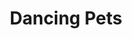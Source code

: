 ---
layout: default
category: bts
tags: ["hololens","microsoft","pets"]
video: "https://player.vimeo.com/video/222865822?badge=0&amp;autopause=0&amp;player_id=0&amp;app_id=72231"
title: "Dancing Pets"
thumbnail: "https://i.vimeocdn.com/video/641505655_295x166.jpg?r=pad"
---